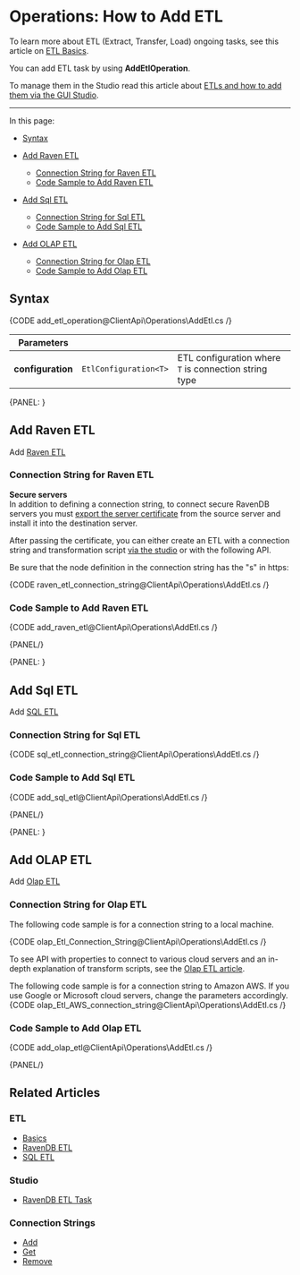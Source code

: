 # Operations: How to Add ETL

To learn more about ETL (Extract, Transfer, Load) ongoing tasks, see this article on [ETL Basics](../../../../server/ongoing-tasks/etl/basics).  

You can add ETL task by using **AddEtlOperation**.  

To manage them in the Studio read this article about [ETLs and how to add them via the GUI Studio](../../../../studio/database/tasks/ongoing-tasks/ravendb-etl-task).  

---

In this page:

* [Syntax](../../../../client-api/operations/maintenance/etl/add-etl#syntax)  
* [Add Raven ETL](../../../../client-api/operations/maintenance/etl/add-etl#add-raven-etl)  
    * [Connection String for Raven ETL](../../../../client-api/operations/maintenance/etl/add-etl#connection-string-for-raven-etl)  
    * [Code Sample to Add Raven ETL](../../../../client-api/operations/maintenance/etl/add-etl#code-sample-to-add-raven-etl)  

* [Add Sql ETL](../../../../client-api/operations/maintenance/etl/add-etl#add-sql-etl)  
    * [Connection String for Sql ETL](../../../../client-api/operations/maintenance/etl/add-etl#connection-string-for-sql-etl)  
    * [Code Sample to Add Sql ETL](../../../../client-api/operations/maintenance/etl/add-etl#code-sample-to-add-sql-etl)  

* [Add OLAP ETL](../../../../client-api/operations/maintenance/etl/add-etl#add-olap-etl)  
    * [Connection String for Olap ETL](../../../../client-api/operations/maintenance/etl/add-etl#connection-string-for-olap-etl)  
    * [Code Sample to Add Olap ETL](../../../../client-api/operations/maintenance/etl/add-etl#code-sample-to-add-olap-etl)  



## Syntax

{CODE add_etl_operation@ClientApi\Operations\AddEtl.cs /}

| Parameters | | |
| ------------- | ----- | ---- |
| **configuration** | `EtlConfiguration<T>` | ETL configuration where `T` is connection string type |

{PANEL: }

## Add Raven ETL
Add [Raven ETL](../../../../server/ongoing-tasks/etl/raven)

### Connection String for Raven ETL

**Secure servers**  
In addition to defining a connection string, to connect secure RavenDB servers you must [export the server certificate](../../../../server/security/authentication/certificate-management#enabling-communication-between-servers-importing-and-exporting-certificates) 
from the source server and install it into the destination server.  

After passing the certificate, you can either create an ETL with a connection string and transformation script [via the studio](../../../../studio/database/tasks/ongoing-tasks/ravendb-etl-task) 
or with the following API.  

Be sure that the node definition in the connection string has the "s" in https:  

{CODE raven_etl_connection_string@ClientApi\Operations\AddEtl.cs /}

### Code Sample to Add Raven ETL

{CODE add_raven_etl@ClientApi\Operations\AddEtl.cs /}

{PANEL/}

{PANEL: }

## Add Sql ETL
Add [SQL ETL](../../../../server/ongoing-tasks/etl/sql)

### Connection String for Sql ETL

{CODE sql_etl_connection_string@ClientApi\Operations\AddEtl.cs /}

### Code Sample to Add Sql ETL

{CODE add_sql_etl@ClientApi\Operations\AddEtl.cs /}

{PANEL/}

{PANEL: }

## Add OLAP ETL
Add [Olap ETL](../../../../studio/database/tasks/ongoing-tasks/olap-etl-task)  

### Connection String for Olap ETL

The following code sample is for a connection string to a local machine.  
  
{CODE olap_Etl_Connection_String@ClientApi\Operations\AddEtl.cs /}
  
To see API with properties to connect to various cloud servers and an in-depth explanation of transform scripts, see the [Olap ETL article](../../../../server/ongoing-tasks/etl/olap#section-1).  
  
The following code sample is for a connection string to Amazon AWS. If you use Google or Microsoft cloud servers, change the parameters accordingly.   
{CODE olap_Etl_AWS_connection_string@ClientApi\Operations\AddEtl.cs /}

### Code Sample to Add Olap ETL

{CODE add_olap_etl@ClientApi\Operations\AddEtl.cs /}

{PANEL/}

## Related Articles

### ETL

- [Basics](../../../../server/ongoing-tasks/etl/basics)
- [RavenDB ETL](../../../../server/ongoing-tasks/etl/raven)
- [SQL ETL](../../../../server/ongoing-tasks/etl/sql)

### Studio

- [RavenDB ETL Task](../../../../studio/database/tasks/ongoing-tasks/ravendb-etl-task)

### Connection Strings

- [Add](../../../../client-api/operations/maintenance/connection-strings/add-connection-string)
- [Get](../../../../client-api/operations/maintenance/connection-strings/get-connection-string)
- [Remove](../../../../client-api/operations/maintenance/connection-strings/remove-connection-string)
